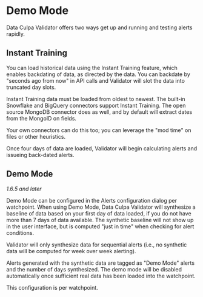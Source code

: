 # Demo Mode

Data Culpa Validator offers two ways get up and running and testing alerts rapidly.

## Instant Training

You can load historical data using the Instant Training feature, which enables backdating of data, as directed by the data. You can backdate by "seconds ago from now" in API calls and Validator will slot the data into truncated day slots.

Instant Training data must be loaded from oldest to newest. The built-in Snowflake and BigQuery connectors support Instant Training. The open source MongoDB connector does as well, and by default will extract dates from the MongoID on fields.

Your own connectors can do this too; you can leverage the "mod time" on files or other heuristics.

Once four days of data are loaded, Validator will begin calculating alerts and issueing back-dated alerts.


## Demo Mode

_1.6.5 and later_

Demo Mode can be configured in the Alerts configuration dialog per watchpoint. When using Demo Mode, Data Culpa Validator will synthesize a baseline of data based on your first day of data loaded, if you do not have more than 7 days of data available. The synthetic baseline will not show up in the user interface, but is computed "just in time" when checking for alert conditions.

Validator will only synthesize data for sequential alerts (i.e., no synthetic data will be computed for week over week alerting).

Alerts generated with the synthetic data are tagged as "Demo Mode" alerts and the number of days synthesized. The demo mode will be disabled automatically once sufficient real data has been loaded into the watchpoint.

This configuration is per watchpoint.



